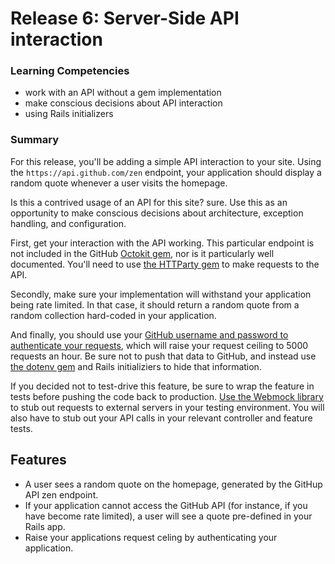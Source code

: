 # Release 6: Server-Side API interaction


### Learning Competencies
  
  - work with an API without a gem implementation
  - make conscious decisions about API interaction
  - using Rails initializers

### Summary
  
  For this release, you'll be adding a simple API interaction to your site. Using the `https://api.github.com/zen` endpoint, your application should display a random quote whenever a user visits the homepage. 

  Is this a contrived usage of an API for this site? sure. Use this as an opportunity to make conscious decisions about architecture, exception handling, and configuration. 

  First, get your interaction with the API working. This particular endpoint is not included in the GitHub [Octokit gem](), nor is it particularly well documented. You'll need to use [the HTTParty gem](https://github.com/jnunemaker/httparty) to make requests to the API. 

  Secondly, make sure your implementation will withstand your application being rate limited. In that case, it should return a random quote from a random collection hard-coded in your application. 

  And finally, you should use your [GitHub username and password to authenticate your requests](https://developer.github.com/v3/auth/#basic-authentication), which will raise your request ceiling to 5000 requests an hour. Be sure not to push that data to GitHub, and instead use [the dotenv gem](https://github.com/bkeepers/dotenv) and Rails initializiers to hide that information.

  If you decided not to test-drive this feature, be sure to wrap the feature in tests before pushing the code back to production. [Use the Webmock library](https://github.com/bblimke/webmock) to stub out requests to external servers in your testing environment. You will also have to stub out your API calls in your relevant controller and feature tests. 

## Features

 - A user sees a random quote on the homepage, generated by the GitHup API zen endpoint. 
 - If your application cannot access the GitHub API (for instance, if you have become rate limited), a user will see a quote pre-defined in your Rails app. 
 - Raise your applications request celing by authenticating your application. 
